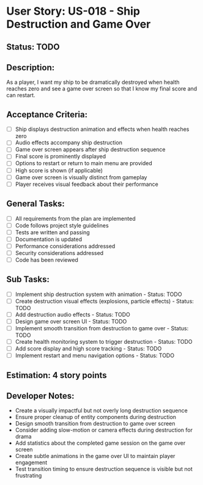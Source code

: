 # User Story: US-018 - Ship Destruction and Game Over

## Status: TODO

## Description:

As a player, I want my ship to be dramatically destroyed when health reaches zero and see a game over screen so that I know my final score and can restart.

## Acceptance Criteria:

- [ ] Ship displays destruction animation and effects when health reaches zero
- [ ] Audio effects accompany ship destruction
- [ ] Game over screen appears after ship destruction sequence
- [ ] Final score is prominently displayed
- [ ] Options to restart or return to main menu are provided
- [ ] High score is shown (if applicable)
- [ ] Game over screen is visually distinct from gameplay
- [ ] Player receives visual feedback about their performance

## General Tasks:

- [ ] All requirements from the plan are implemented
- [ ] Code follows project style guidelines
- [ ] Tests are written and passing
- [ ] Documentation is updated
- [ ] Performance considerations addressed
- [ ] Security considerations addressed
- [ ] Code has been reviewed

## Sub Tasks:

- [ ] Implement ship destruction system with animation - Status: TODO
- [ ] Create destruction visual effects (explosions, particle effects) - Status: TODO
- [ ] Add destruction audio effects - Status: TODO
- [ ] Design game over screen UI - Status: TODO
- [ ] Implement smooth transition from destruction to game over - Status: TODO
- [ ] Create health monitoring system to trigger destruction - Status: TODO
- [ ] Add score display and high score tracking - Status: TODO
- [ ] Implement restart and menu navigation options - Status: TODO

## Estimation: 4 story points

## Developer Notes:

- Create a visually impactful but not overly long destruction sequence
- Ensure proper cleanup of entity components during destruction
- Design smooth transition from destruction to game over screen
- Consider adding slow-motion or camera effects during destruction for drama
- Add statistics about the completed game session on the game over screen
- Create subtle animations in the game over UI to maintain player engagement
- Test transition timing to ensure destruction sequence is visible but not frustrating

